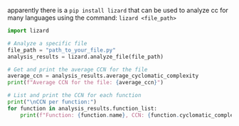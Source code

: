 apparently there is a `pip install lizard` that can be used to analyze cc for many languages using the command: `lizard <file_path>`

```python
import lizard

# Analyze a specific file
file_path = "path_to_your_file.py"
analysis_results = lizard.analyze_file(file_path)

# Get and print the average CCN for the file
average_ccn = analysis_results.average_cyclomatic_complexity
print(f"Average CCN for the file: {average_ccn}")

# List and print the CCN for each function
print("\nCCN per function:")
for function in analysis_results.function_list:
    print(f"Function: {function.name}, CCN: {function.cyclomatic_complexity}")
```
